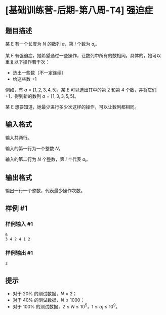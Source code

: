 # [基础训练营-后期-第八周-T4] 强迫症

## 题目描述

某 E 有一个长度为 $N$ 的数列 $a$，第 $i$ 个数为 $a_i$。

某 E 有强迫症，她希望通过一些操作，让数列中所有的数相同。具体的，她可以重复以下操作若干次：

- 选出一些数（不一定连续）
- 给这些数 $+1$

例如，有 $a=[1,2,3,4,5]$，某 E 可以选出其中的第 $2$ 和第 $4$ 个数，并将它们 $+1$，得到新的数列 $a=[1,3,3,5,5]$。

某 E 想要知道，她最少进行多少次这样的操作，可以让数列都相同。

## 输入格式

输入共两行。

输入的第一行为一个整数 $N$。

输入的第二行为 $N$ 个整数，第 $i$ 个代表 $a_i$。

## 输出格式

输出一行一个整数，代表最少操作次数。

## 样例 #1

### 样例输入 #1

```
6
3 4 2 4 1 2
```

### 样例输出 #1

```
3
```

## 提示

- 对于 $20\%$ 的测试数据，$N = 2$；
 - 对于 $40\%$ 的测试数据，$N \le 1000$；
 - 对于 $100\%$ 的测试数据，$2 \le N \le 10^5$，$1 \le a_i \le 10^9$。